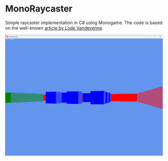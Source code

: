 # MonoRaycaster

Simple raycaster implementation in C# using Monogame. The code is based on the well-known [article by Lode Vandevenne](https://lodev.org/cgtutor/raycasting.html).

![](no-textures.jpg)
